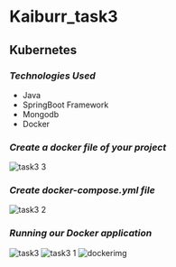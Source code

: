# Kaiburr_task3
## Kubernetes

### ***Technologies Used***
* Java
* SpringBoot Framework
* Mongodb
* Docker

### ***Create a docker file of your project***
![task3 3](https://user-images.githubusercontent.com/111385394/228619976-fca86b69-1785-4b30-8c85-7ad838cd9d50.jpg)

### *Create docker-compose.yml file*
![task3 2](https://user-images.githubusercontent.com/111385394/228619163-d6a9ea60-cce9-4b11-83ff-b5f2dea6cb1d.jpg)

### *Running our Docker application*
![task3](https://user-images.githubusercontent.com/111385394/228619893-cc336db7-4bf3-4d43-9543-f5d4bb764433.JPG)
![task3 1](https://user-images.githubusercontent.com/111385394/228619492-8ee61325-4510-46e5-9198-1583aba65acd.JPG)
![dockerimg](https://user-images.githubusercontent.com/111385394/228619562-5d397e85-8bce-454e-923b-105adb529eb7.JPG)

